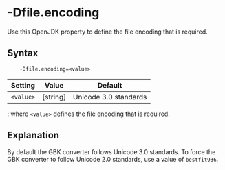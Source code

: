 <!--
* Copyright (c) 2017, 2021 IBM Corp. and others
*
* This program and the accompanying materials are made
* available under the terms of the Eclipse Public License 2.0
* which accompanies this distribution and is available at
* https://www.eclipse.org/legal/epl-2.0/ or the Apache
* License, Version 2.0 which accompanies this distribution and
* is available at https://www.apache.org/licenses/LICENSE-2.0.
*
* This Source Code may also be made available under the
* following Secondary Licenses when the conditions for such
* availability set forth in the Eclipse Public License, v. 2.0
* are satisfied: GNU General Public License, version 2 with
* the GNU Classpath Exception [1] and GNU General Public
* License, version 2 with the OpenJDK Assembly Exception [2].
*
* [1] https://www.gnu.org/software/classpath/license.html
* [2] http://openjdk.java.net/legal/assembly-exception.html
*
* SPDX-License-Identifier: EPL-2.0 OR Apache-2.0 OR GPL-2.0 WITH
* Classpath-exception-2.0 OR LicenseRef-GPL-2.0 WITH Assembly-exception
-->

# -Dfile.encoding

Use this OpenJDK property to define the file encoding that is required.

## Syntax

        -Dfile.encoding=<value>

| Setting    | Value        | Default                                    |
|------------|--------------|--------------------------------------------|
| `<value>`  | [string]     | Unicode 3.0 standards                      |


: where `<value>` defines the file encoding that is required.

## Explanation

By default the GBK converter follows Unicode 3.0 standards. To force the GBK converter to follow Unicode 2.0 standards, use a value of `bestfit936`.



<!-- ==== END OF TOPIC ==== dfileencoding.md ==== -->
